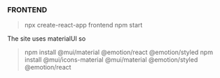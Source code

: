 ### FRONTEND ###

>npx create-react-app frontend
>npm start

The site uses materialUI so

>npm install @mui/material @emotion/react @emotion/styled
>npm install @mui/icons-material @mui/material @emotion/styled @emotion/react


